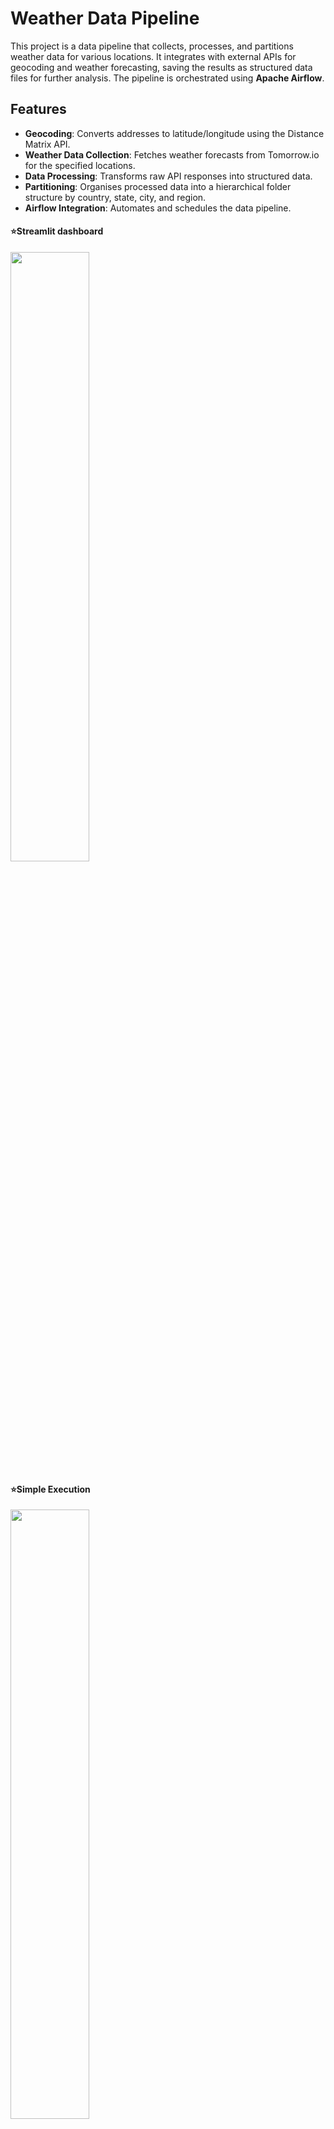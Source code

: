 # Weather Data Pipeline

This project is a data pipeline that collects, processes, and partitions weather data for various locations. It integrates with external APIs for geocoding and weather forecasting, saving the results as structured data files for further analysis. The pipeline is orchestrated using **Apache Airflow**.

## Features
- **Geocoding**: Converts addresses to latitude/longitude using the Distance Matrix API.  
- **Weather Data Collection**: Fetches weather forecasts from Tomorrow.io for the specified locations.  
- **Data Processing**: Transforms raw API responses into structured data.  
- **Partitioning**: Organises processed data into a hierarchical folder structure by country, state, city, and region.  
- **Airflow Integration**: Automates and schedules the data pipeline.  

#### ⭐Streamlit dashboard 
<img src="https://github.com/user-attachments/assets/cece0e1a-6a1d-4318-a1d1-12a87c8f9517" width="50%" height="50%"/>

#### ⭐Simple Execution
<img src="https://github.com/user-attachments/assets/719cbada-1282-4f55-9ac3-dee5cd226a11" width="50%" height="50%"/>

#### 📹Live coding
https://www.youtube.com/watch?v=9_UXOt7UFQk

## Prerequisites
Before running the project, ensure you have the following installed:
- Python 3.x  
- Apache Airflow  
- `requests`, `pandas`,streamlit, apache-airflow, `pyarrow` or `fastparquet` 

## Installation
1. Clone the repository:
    ```sh
    git clone https://github.com/yourusername/weather-data-pipeline.git
    cd weather-data-pipeline
    ```
2. Install dependencies:
    ```sh
    pip install .
    ```

3. Configure Airflow.

## Project Structure
```
aiflow_application/
  ├── dags/
  │   ├── weather_app_dag.py      # Airflow DAG for orchestrating the data pipeline
  │   └── data_weather_app/
  │       ├── raw_data/           # Raw JSON data from the APIs
  │       ├── processed_data/     # Processed data in Parquet format
  │       └── partitioned_data/   # Partitioned data by location
  │           └── Brazil/
  │               └── São Paulo/
  │                   └── São Paulo/
  │                       └── Mooca/
  │                           └── a921077759c534251fb9938e3f24e159bea540048dee7494a71902a9335587af.parquet
  └── README.md                   # Project documentation
```

## How to Run
1. After installing airflow, set AIRFLOW_HOME to **airflow_application** path. ```export AIRFLOW_HOME=~/airflow```
2. Initialize airflow with ```airflow webserver```.
3. Ensure you have valid API keys for both the Distance Matrix API and Tomorrow.io. Assign them to `dis_matrix_api` and `tomorrow_api` respectively. (The api keys presented on code documentation will expire soon)
4. Run Airflow and trigger the DAG

   **or ...**
   
5. Run **aiflow_application/dags/weather_application.py**

The pipeline will:
- Collect data for the specified locations.
- Process and clean the data.
- Partition the data into a location-based folder structure.

## Functions Overview
- **`collect_data(location_input: str)`**: Collects weather data for a given location.  
- **`process_data()`**: Processes raw data, validates the schema, and saves it in Parquet format.  
- **`data_partitioning()`**: Partitions processed data into a folder hierarchy based on location.  

## Example
```
Default Locations: Vila Prudente São Paulo, Mooca São Paulo, Vila Clementino São Paulo, Ipiranga São Paulo, Tamanduateí São Paulo
```

Running the DAG will create the following directory structure:
```
partitioned_data/
  └── Brazil/
      └── São Paulo/
          └── São Paulo/
              ├── Vila Prudente/
              │   └── <unique_id>.parquet
              └── Mooca/
                  └── a921077759c534251fb9938e3f24e159bea540048dee7494a71902a9335587af.parquet
```

## Error Handling
The pipeline uses `try-except` blocks to catch and log errors during data extraction, validation, and partitioning, ensuring the process is robust.
